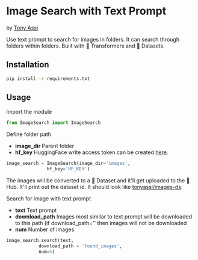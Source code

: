 # Image Search with Text Prompt
by [Tony Assi](https://www.tonyassi.com/)

Use text prompt to search for images in folders. It can search through folders within folders. Built with 🤗 Transformers and 🤗 Datasets.

## Installation
```bash
pip install -r requirements.txt
```

## Usage
Import the module
```python
from ImageSearch import ImageSearch
```
Define folder path
- **image_dir** Parent folder
- **hf_key** HuggingFace write access token can be created [here](https://huggingface.co/settings/tokens).
```python
image_search = ImageSearch(image_dir='images',
			   hf_key='HF_KEY')
```
The images will be converted to a 🤗 Dataset and it'll get uploaded to the 🤗 Hub. It'll print out the dataset id. It should look like [tonyassi/images-ds](https://huggingface.co/datasets/tonyassi/images-ds).

Search for image with text prompt
- **text** Text prompt
- **download_path** Images most similar to text prompt will be downloaded to this path (if download_path='' then images will not be downloaded
- **num** Number of images
```python
image_search.search(text,
		    download_path = 'found_images',
		    num=5)
```
